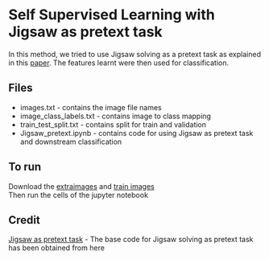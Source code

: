 # Self Supervised Learning with Jigsaw as pretext task

In this method, we tried to use Jigsaw solving as a pretext task as explained in this [paper](https://arxiv.org/abs/1603.09246). The features learnt were then used for classification.


## Files

- images.txt - contains the image file names <br/>
- image_class_labels.txt - contains image to class mapping <br/>
- train_test_split.txt - contains split for train and validation <br/>
- Jigsaw_pretext.ipynb - contains code for using Jigsaw as pretext task and downstream classification <br/>

## To run

Download the [extraimages](https://www.kaggle.com/c/cassava-disease/data?select=extraimages.zip) and [train images](https://www.kaggle.com/c/cassava-disease/data?select=train.zip) <br/>
Then run the cells of the jupyter notebook 

## Credit

[Jigsaw as pretext task](https://github.com/aniket03/self_supervised_bird_classification/tree/500feb0d6f3cc95352ad94bd665499cfba0538b5) - The base code for Jigsaw solving as pretext task has been obtained from here
